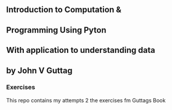 ## Introduction to Computation &
## Programming Using Pyton
## With application to understanding data
## by John V Guttag

### Exercises
This repo contains my attempts 2 the exercises fm Guttags Book  
